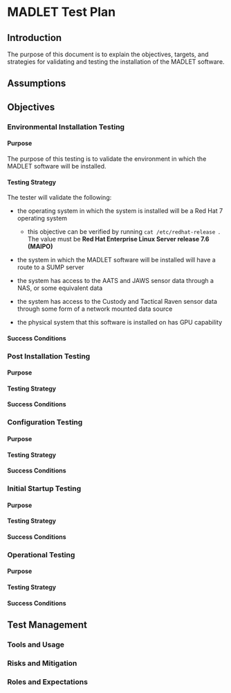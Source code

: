 MADLET Test Plan
=======

## Introduction

The purpose of this document is to explain the objectives, targets, and strategies for validating and testing the installation of the MADLET software.  

## Assumptions

## Objectives

### Environmental Installation Testing

#### Purpose

The purpose of this testing is to validate the environment in which the MADLET software will be installed.  

#### Testing Strategy

The tester will validate the following:

* the operating system in which the system is installed will be a Red Hat 7 operating system
   * this objective can be verified by running ```cat /etc/redhat-release ```.  The value must be **Red Hat Enterprise Linux Server release 7.6 (MAIPO)**

* the system in which the MADLET software will be installed will have a route to a SUMP server
* the system has access to the AATS and JAWS sensor data through a NAS, or some equivalent data
* the system has access to the Custody and Tactical Raven sensor data through some form of a network mounted data source
* the physical system that this software is installed on has GPU capability

#### Success Conditions

### Post Installation Testing

#### Purpose

#### Testing Strategy

#### Success Conditions

### Configuration Testing

#### Purpose

#### Testing Strategy

#### Success Conditions

### Initial Startup Testing

#### Purpose

#### Testing Strategy

#### Success Conditions

### Operational Testing

#### Purpose

#### Testing Strategy

#### Success Conditions

## Test Management 

### Tools and Usage

### Risks and Mitigation

### Roles and Expectations
